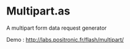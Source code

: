 Multipart.as
============

A multipart form data request generator

Demo : 
http://labs.positronic.fr/flash/multipart/
